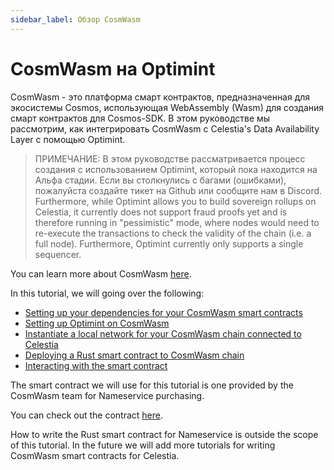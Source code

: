 ```yaml
---
sidebar_label: Обзор CosmWasm
---
```


# CosmWasm на Optimint

CosmWasm - это платформа смарт контрактов, предназначенная для экосистемы Cosmos, использующая WebAssembly (Wasm) для создания смарт контрактов для Cosmos-SDK. В этом руководстве мы рассмотрим, как интегрировать CosmWasm с Celestia's Data Availability Layer с помощью Optimint.

> ПРИМЕЧАНИЕ: В этом руководстве рассматривается процесс создания с использованием Optimint, который пока находится на Альфа стадии. Если вы столкнулись с багами (ошибками), пожалуйста создайте тикет на Github или сообщите нам в Discord. Furthermore, while Optimint allows you to build sovereign rollups on Celestia, it currently does not support fraud proofs yet and is therefore running in "pessimistic" mode, where nodes would need to re-execute the transactions to check the validity of the chain (i.e. a full node). Furthermore, Optimint currently only supports a single sequencer.

You can learn more about CosmWasm [here](https://docs.cosmwasm.com/docs/1.0/).

In this tutorial, we will going over the following:

* [Setting up your dependencies for your CosmWasm smart contracts](./cosmwasm-dependency.md)
* [Setting up Optimint on CosmWasm](./cosmwasm-dependency.md#wasmd-installation)
* [Instantiate a local network for your CosmWasm chain connected to Celestia](./cosmwasm-environment.md)
* [Deploying a Rust smart contract to CosmWasm chain](./cosmwasm-contract-deployment.md)
* [Interacting with the smart contract](./cosmwasm-contract-interaction.md)

The smart contract we will use for this tutorial is one provided by the CosmWasm team for Nameservice purchasing.

You can check out the contract [here](https://github.com/InterWasm/cw-contracts/tree/main/contracts/nameservice).

How to write the Rust smart contract for Nameservice is outside the scope of this tutorial. In the future we will add more tutorials for writing CosmWasm smart contracts for Celestia.
